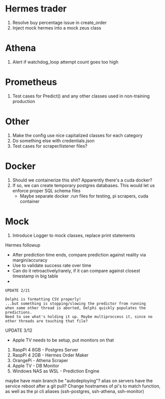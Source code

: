 # Hermes trader
1. Resolve buy percentage issue in create_order
2. Inject mock hermes into a mock zeus class

# Athena
1. Alert if watchdog_loop attempt count goes too high
# Prometheus
1. Test cases for Predict() and any other classes used in non-training production

# Other
1. Make the config use nice capitalized classes for each category
2. Do something else with credentials.json 
4. Test cases for scraper/listener files?

# Docker
1. Should we containerize this shit? Apparently there's a cuda docker?
2. If so, we can create temporary postgres databases. This would let us enforce proper SQL schema files
    - Maybe separate docker .run files for testing, pi scrapers, cuda container
# Mock
1. Introduce Logger to mock classes, replace print statements

Hermes followup

- After prediction time ends, compare prediction against reality via margin/accuracy
- Use to validate success rate over time
- Can do it retroactively/rarely, if it can compare against closest timestamp in big table
- 

    UPDATE 2/21

    Delphi is formatting CSV properly!
    ...but something is stopping/slowing the predictor from running
    when some other thread is aborted, Delphi quickly populates the predictions.
    Need to see what's holding it up. Maybe multiproccess it, since no other threads are touching that file?




UPDATE 3/12
- Apple TV needs to be setup, put monitors on that

1. RaspPi 4 8GB - Postgres Server
2. RaspPi 4 2GB - Hermes Order Maker
3. OrangePi - Athena Scraper
4. Apple TV - DB Monitor 
5. Windows NAS as WSL - Prediction Engine

maybe have main branch be "autodeploying"? alias on servers have the service reboot after a git pull?
Change hostnames of pi's to match function, as well as the pi cli aliases (ssh-postgres, ssh-athena, ssh-monitor)
